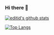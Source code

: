 ### Hi there 👋

[![editid's github stats](https://github-readme-stats.vercel.app/api?username=editid0)](https://github.com/anuraghazra/github-readme-stats)

[![Top Langs](https://github-readme-stats.vercel.app/api/top-langs/?username=editid0)](https://github.com/anuraghazra/github-readme-stats)
